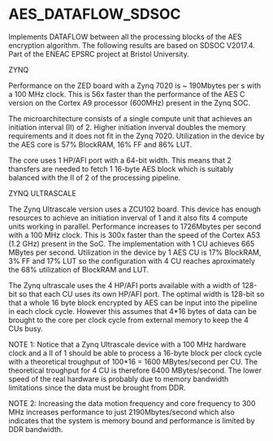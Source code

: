 # AES_DATAFLOW_SDSOC

Implements DATAFLOW between all the processing blocks of the AES encryption algorithm. The following results are based on SDSOC V2017.4. Part of the ENEAC EPSRC project at Bristol University.

ZYNQ

Performance on the ZED board with a Zynq 7020 is ~ 190Mbytes per s with a 100 MHz clock. This is 56x faster than the performance of the AES C version on the Cortex A9 processor (600MHz) present in the Zynq SOC. 

The microarchitecture consists of a single compute unit that achieves an initiation interval (II) of 2. Higher initiation inverval doubles the memory requirements and it does not fit in the Zynq 7020. Utilization in the device by the AES core is 57% BlockRAM, 16% FF and 86% LUT.    

The core uses 1 HP/AFI port with a 64-bit width. This means that 2 thansfers are needed to fetch 1 16-byte AES block which is suitably balanced with the II of 2 of the processing pipeline.

ZYNQ ULTRASCALE

The Zynq Ultrascale version uses a ZCU102 board. This device has enough resources to achieve an initiation inverval of 1 and it also fits 4 compute units working in parallel. Performance increases to 1726Mbytes per second with a 100 MHz clock. 
This is 300x faster than the speed of the Cortex A53 (1.2 GHz) present in the SoC.  The implementation with 1 CU achieves 665 MBytes per second. Utilization in the device by 1 AES CU is 17% BlockRAM, 3% FF and 17% LUT so the configuration with 4 CU reaches aproximately the 68% utilization of BlockRAM and LUT.    


The Zynq ultrascale uses the 4 HP/AFI ports available with a width of 128-bit so that each CU uses its own HP/AFI port. The optimal width is 128-bit so that a whole 16 byte block encrypted by AES can be input into the pipeline in each clock cycle. However this assumes that 4*16 bytes of data can be brought to the core per clock cycle from external memory to keep the 4 CUs busy. 

NOTE 1: Notice that a Zynq Ultrascale device with a 100 MHz hardware clock and a II of 1 should be able to process a 16-byte block per clock cycle with a theoretical troughput of 100*16 = 1600 MBytes/second per CU. The theoretical troughput for 4 CU is therefore 6400 MBytes/second. The lower speed of the real hardware is probably due to memory bandwidth limitations since the data must be brought from DDR.

NOTE 2: Increasing the data motion frequency and core frequency to 300 MHz increases performance to just 2190Mbytes/second which also indicates that the system is memory bound and performance is limited by DDR bandwidth.        
